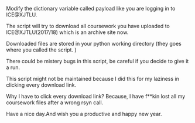 Modify the dictionary variable called payload like you are logging in to ICE@XJTLU.

The script will try to download all coursework you have uploaded to ICE@XJTLU(2017/18) which is an archive site now.

Downloaded files are stored in your python working directory (they goes where you called the script. )

There could be mistery bugs in this script, be careful if you decide to give it a run.

This script might not be maintained because I did this for my laziness in clicking every download link.

Why I have to click every download link? Because, I have f**kin lost all my coursework files after a wrong rsyn call.

Have a nice day.And wish you a productive and happy new year.
